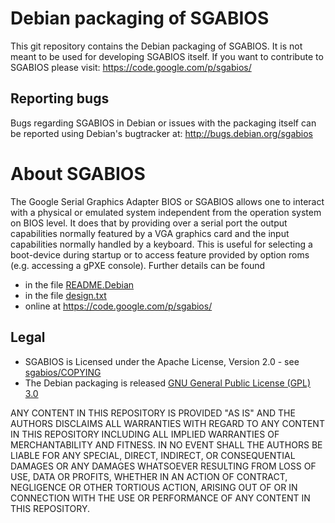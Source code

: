 Debian packaging of SGABIOS
===========================

This git repository contains the Debian packaging of SGABIOS. It is not meant
to be used for developing SGABIOS itself. If you want to contribute to SGABIOS
please visit: https://code.google.com/p/sgabios/


Reporting bugs
--------------
Bugs regarding SGABIOS in Debian or issues with the packaging itself can be
reported using Debian's bugtracker at: http://bugs.debian.org/sgabios


About SGABIOS
=============
The Google Serial Graphics Adapter BIOS or SGABIOS allows one to interact with
a physical or emulated system independent from the operation system on BIOS
level. It does that by providing over a serial port the output capabilities
normally featured by a VGA graphics card and the input capabilities normally
handled by a keyboard. This is useful for selecting a boot-device during
startup or to access feature provided by option roms (e.g. accessing a gPXE
console). Further details can be found
* in the file [README.Debian](sgabios/debian/README.Debian)
* in the file [design.txt](sgabios/design.txt)
* online at https://code.google.com/p/sgabios/


Legal
-----
* SGABIOS is Licensed under the Apache License, Version 2.0 - see [sgabios/COPYING](sgabios/COPYING)
* The Debian packaging is released [GNU General Public License (GPL) 3.0](http://www.gnu.org/licenses/gpl-3.0.txt)

ANY CONTENT IN THIS REPOSITORY IS PROVIDED "AS IS" AND THE AUTHORS DISCLAIMS
ALL WARRANTIES WITH REGARD TO ANY CONTENT IN THIS REPOSITORY INCLUDING ALL
IMPLIED WARRANTIES OF MERCHANTABILITY AND FITNESS. IN NO EVENT SHALL THE
AUTHORS BE LIABLE FOR ANY SPECIAL, DIRECT, INDIRECT, OR CONSEQUENTIAL DAMAGES
OR ANY DAMAGES WHATSOEVER RESULTING FROM LOSS OF USE, DATA OR PROFITS, WHETHER
IN AN ACTION OF CONTRACT, NEGLIGENCE OR OTHER TORTIOUS ACTION, ARISING OUT OF
OR IN CONNECTION WITH THE USE OR PERFORMANCE OF ANY CONTENT IN THIS REPOSITORY.
